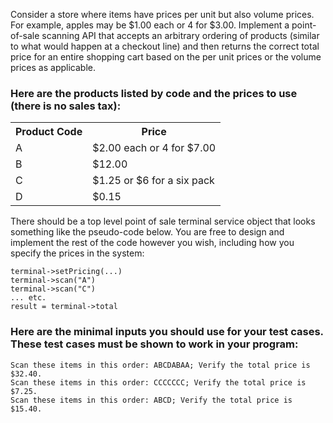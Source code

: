 Consider a store where items have prices per unit but also volume prices. For example, apples may be $1.00 each or 4 for $3.00.
Implement a point-of-sale scanning API that accepts an arbitrary ordering of products (similar to what would happen at a checkout line)
and then returns the correct total price for an entire shopping cart based on the per unit prices or the volume prices as applicable.
<h3>Here are the products listed by code and the prices to use (there is no sales tax):</h3>
<table>
	<tbody>
		<tr>
			<th>Product Code</th>
			<th>Price</th>
		</tr>
		<tr>
			<td>A</td>
			<td>$2.00 each or 4 for $7.00</td>
		</tr>
		<tr>
			<td>B</td>
			<td>$12.00</td>
		</tr>
			<td>C</td>
			<td>$1.25 or $6 for a six pack</td>
		</tr>
		</tr>
			<td>D</td>
			<td>$0.15</td>
		</tr>
	</tbody>
</table>

There should be a top level point of sale terminal service object that looks something like the pseudo-code below. You are free to
design and implement the rest of the code however you wish, including how you specify the prices in the system:
```
terminal->setPricing(...)
terminal->scan("A")
terminal->scan("C")
... etc.
result = terminal->total
```
<h3>Here are the minimal inputs you should use for your test cases. These test cases must be shown to work in your program: </h3>

```
Scan these items in this order: ABCDABAA; Verify the total price is $32.40.
Scan these items in this order: CCCCCCC; Verify the total price is $7.25.
Scan these items in this order: ABCD; Verify the total price is $15.40.
```
